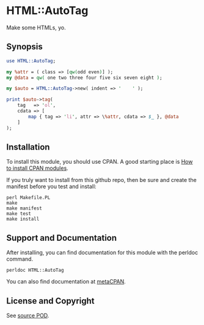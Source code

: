 HTML::AutoTag
=============
Make some HTMLs, yo.

Synopsis
--------
```perl
use HTML::AutoTag;

my %attr = ( class => [qw(odd even)] );
my @data = qw( one two three four five six seven eight );

my $auto = HTML::AutoTag->new( indent => '    ' );

print $auto->tag(
    tag   => 'ol', 
    cdata => [
        map { tag => 'li', attr => \%attr, cdata => $_ }, @data
    ]
);
```

Installation
------------
To install this module, you should use CPAN. A good starting
place is [How to install CPAN modules](http://www.cpan.org/modules/INSTALL.html).

If you truly want to install from this github repo, then
be sure and create the manifest before you test and install:
```
perl Makefile.PL
make
make manifest
make test
make install
```

Support and Documentation
-------------------------
After installing, you can find documentation for this module with the
perldoc command.
```
perldoc HTML::AutoTag
```
You can also find documentation at [metaCPAN](https://metacpan.org/pod/HTML::AutoTag).

License and Copyright
---------------------
See [source POD](/lib/HTML/AutoTag.pm).
